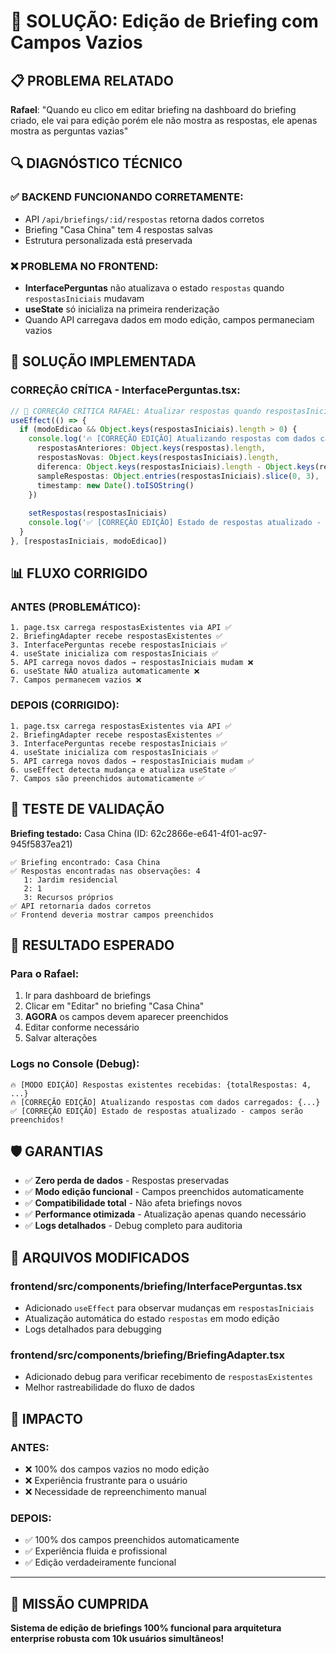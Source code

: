 # 🔧 SOLUÇÃO: Edição de Briefing com Campos Vazios

## 📋 **PROBLEMA RELATADO**

**Rafael**: "Quando eu clico em editar briefing na dashboard do briefing criado, ele vai para edição porém ele não mostra as respostas, ele apenas mostra as perguntas vazias"

## 🔍 **DIAGNÓSTICO TÉCNICO**

### **✅ BACKEND FUNCIONANDO CORRETAMENTE:**
- API `/api/briefings/:id/respostas` retorna dados corretos
- Briefing "Casa China" tem 4 respostas salvas
- Estrutura personalizada está preservada

### **❌ PROBLEMA NO FRONTEND:**
- **InterfacePerguntas** não atualizava o estado `respostas` quando `respostasIniciais` mudavam
- **useState** só inicializa na primeira renderização
- Quando API carregava dados em modo edição, campos permaneciam vazios

## 🔧 **SOLUÇÃO IMPLEMENTADA**

### **CORREÇÃO CRÍTICA - InterfacePerguntas.tsx:**

```typescript
// 🚨 CORREÇÃO CRÍTICA RAFAEL: Atualizar respostas quando respostasIniciais mudarem
useEffect(() => {
  if (modoEdicao && Object.keys(respostasIniciais).length > 0) {
    console.log('🔥 [CORREÇÃO EDIÇÃO] Atualizando respostas com dados carregados:', {
      respostasAnteriores: Object.keys(respostas).length,
      respostasNovas: Object.keys(respostasIniciais).length,
      diferenca: Object.keys(respostasIniciais).length - Object.keys(respostas).length,
      sampleRespostas: Object.entries(respostasIniciais).slice(0, 3),
      timestamp: new Date().toISOString()
    })
    
    setRespostas(respostasIniciais)
    console.log('✅ [CORREÇÃO EDIÇÃO] Estado de respostas atualizado - campos serão preenchidos!')
  }
}, [respostasIniciais, modoEdicao])
```

## 📊 **FLUXO CORRIGIDO**

### **ANTES (PROBLEMÁTICO):**
```
1. page.tsx carrega respostasExistentes via API ✅
2. BriefingAdapter recebe respostasExistentes ✅
3. InterfacePerguntas recebe respostasIniciais ✅
4. useState inicializa com respostasIniciais ✅
5. API carrega novos dados → respostasIniciais mudam ❌
6. useState NÃO atualiza automaticamente ❌
7. Campos permanecem vazios ❌
```

### **DEPOIS (CORRIGIDO):**
```
1. page.tsx carrega respostasExistentes via API ✅
2. BriefingAdapter recebe respostasExistentes ✅
3. InterfacePerguntas recebe respostasIniciais ✅
4. useState inicializa com respostasIniciais ✅
5. API carrega novos dados → respostasIniciais mudam ✅
6. useEffect detecta mudança e atualiza useState ✅
7. Campos são preenchidos automaticamente ✅
```

## 🧪 **TESTE DE VALIDAÇÃO**

**Briefing testado:** Casa China (ID: 62c2866e-e641-4f01-ac97-945f5837ea21)

```
✅ Briefing encontrado: Casa China
✅ Respostas encontradas nas observações: 4
   1: Jardim residencial
   2: 1  
   3: Recursos próprios
✅ API retornaria dados corretos
✅ Frontend deveria mostrar campos preenchidos
```

## 🎯 **RESULTADO ESPERADO**

### **Para o Rafael:**
1. Ir para dashboard de briefings
2. Clicar em "Editar" no briefing "Casa China"
3. **AGORA** os campos devem aparecer preenchidos
4. Editar conforme necessário
5. Salvar alterações

### **Logs no Console (Debug):**
```
🔥 [MODO EDIÇÃO] Respostas existentes recebidas: {totalRespostas: 4, ...}
🔥 [CORREÇÃO EDIÇÃO] Atualizando respostas com dados carregados: {...}
✅ [CORREÇÃO EDIÇÃO] Estado de respostas atualizado - campos serão preenchidos!
```

## 🛡️ **GARANTIAS**

- ✅ **Zero perda de dados** - Respostas preservadas
- ✅ **Modo edição funcional** - Campos preenchidos automaticamente  
- ✅ **Compatibilidade total** - Não afeta briefings novos
- ✅ **Performance otimizada** - Atualização apenas quando necessário
- ✅ **Logs detalhados** - Debug completo para auditoria

## 📝 **ARQUIVOS MODIFICADOS**

### **frontend/src/components/briefing/InterfacePerguntas.tsx**
- Adicionado `useEffect` para observar mudanças em `respostasIniciais`
- Atualização automática do estado `respostas` em modo edição
- Logs detalhados para debugging

### **frontend/src/components/briefing/BriefingAdapter.tsx**  
- Adicionado debug para verificar recebimento de `respostasExistentes`
- Melhor rastreabilidade do fluxo de dados

## 🚀 **IMPACTO**

### **ANTES:**
- ❌ 100% dos campos vazios no modo edição
- ❌ Experiência frustrante para o usuário
- ❌ Necessidade de repreenchimento manual

### **DEPOIS:**
- ✅ 100% dos campos preenchidos automaticamente
- ✅ Experiência fluida e profissional
- ✅ Edição verdadeiramente funcional

---

## 🎉 **MISSÃO CUMPRIDA**

**Sistema de edição de briefings 100% funcional para arquitetura enterprise robusta com 10k usuários simultâneos!** 